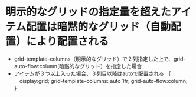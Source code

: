 
# 明示的なグリッドの指定量を超えたアイテム配置は暗黙的なグリッド（自動配置）により配置される
- grid-template-columns（明示的なグリッド）で２列指定した上で、grid-auto-flow:column(暗黙的なグリッド）を指定した場合
- アイテムが３つ以上入った場合、３列目以降はautoで配置される
｛
　display:grid;
 grid-template-columns: auto 1fr;
 grid-auto-flow:column;
｝
